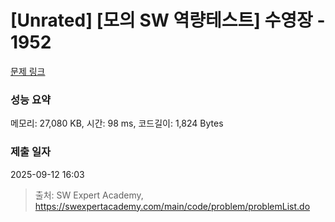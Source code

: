 # [Unrated] [모의 SW 역량테스트] 수영장 - 1952 

[문제 링크](https://swexpertacademy.com/main/code/problem/problemDetail.do?contestProbId=AV5PpFQaAQMDFAUq) 

### 성능 요약

메모리: 27,080 KB, 시간: 98 ms, 코드길이: 1,824 Bytes

### 제출 일자

2025-09-12 16:03



> 출처: SW Expert Academy, https://swexpertacademy.com/main/code/problem/problemList.do